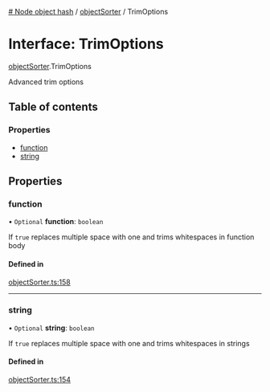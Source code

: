 [# Node object hash](../README.md) / [objectSorter](../modules/objectSorter.md) / TrimOptions

# Interface: TrimOptions

[objectSorter](../modules/objectSorter.md).TrimOptions

Advanced trim options

## Table of contents

### Properties

- [function](objectSorter.TrimOptions.md#function)
- [string](objectSorter.TrimOptions.md#string)

## Properties

### function

• `Optional` **function**: `boolean`

If `true` replaces multiple space with one and trims whitespaces in function body

#### Defined in

[objectSorter.ts:158](https://github.com/SkeLLLa/node-object-hash/blob/89ac590/src/objectSorter.ts#L158)

---

### string

• `Optional` **string**: `boolean`

If `true` replaces multiple space with one and trims whitespaces in strings

#### Defined in

[objectSorter.ts:154](https://github.com/SkeLLLa/node-object-hash/blob/89ac590/src/objectSorter.ts#L154)
